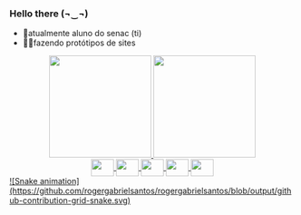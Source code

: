 ### Hello there (¬‿¬)

- 🔭atualmente aluno do senac (ti)
- 👷‍♂️fazendo protótipos de sites
<div align="center">
  <a href="https://github.com/IPClima">
  <img height="180em" src="https://github-readme-stats.vercel.app/api?username=IPClima&show_icons=true&theme=dracula&include_all_commits=true&count_private=true"/>
  <img height="180em" src="https://github-readme-stats.vercel.app/api/top-langs/?username=IPClima&layout=compact&langs_count=7&theme=dracula"/>
</div>
<div align="center">
<img  align="center" height="30" width="40" src="https://cdn.jsdelivr.net/gh/devicons/devicon/icons/html5/html5-original.svg" />
<img align="center" height="30" width="40"  src="https://cdn.jsdelivr.net/gh/devicons/devicon/icons/csharp/csharp-original.svg" />
<img align="center" height="30" width="40"  src="https://cdn.jsdelivr.net/gh/devicons/devicon/icons/css3/css3-original.svg" />
<img align="center" height="30" width="40"  src="https://cdn.jsdelivr.net/gh/devicons/devicon/icons/javascript/javascript-original.svg" />
<img align="center" height="30" width="40" src="https://cdn.jsdelivr.net/gh/devicons/devicon/icons/dot-net/dot-net-plain-wordmark.svg" />
</div>
![Snake animation](https://github.com/rogergabrielsantos/rogergabrielsantos/blob/output/github-contribution-grid-snake.svg)
